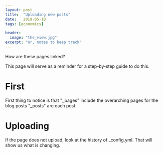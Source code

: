 ```yaml
---
layout: post
title:  "Uploading new posts"
date:   2019-05-10
tags: [economics]

header:
  image: "the_view.jpg"
excerpt: "or, notes to keep track"
---
```


How are these pages linked?

This page will serve as a reminder for a step-by-step guide to do this.  

# First
First thing to notice is that "_pages" include the overarching pages for the blog posts
"_posts" are each post.  


# Uploading
If the page does not upload, look at the history of _config.yml.  That will show us what is changing.

